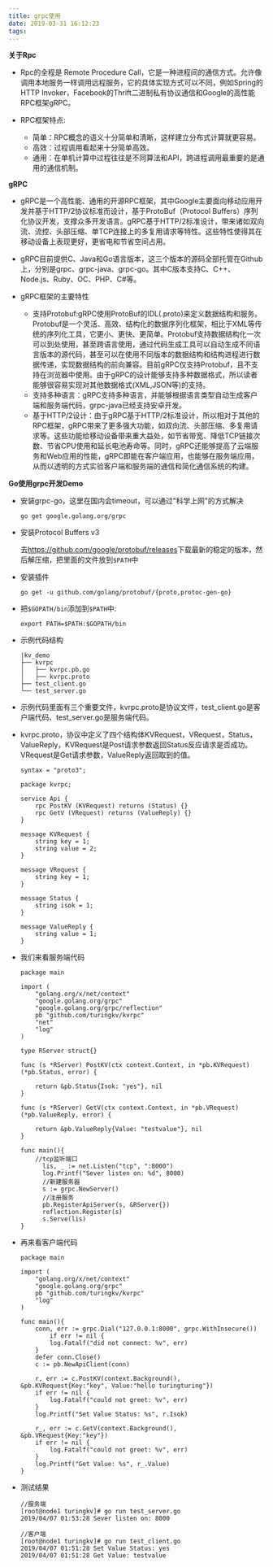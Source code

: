 ```yaml
---
title: grpc使用
date: 2019-03-31 16:12:23
tags:
---
```


**关于Rpc**

- Rpc的全程是 Remote Procedure Call，它是一种进程间的通信方式。允许像调用本地服务一样调用远程服务，它的具体实现方式可以不同，例如Spring的HTTP Invoker，Facebook的Thrift二进制私有协议通信和Google的高性能RPC框架gRPC。

- RPC框架特点:
  - 简单：RPC概念的语义十分简单和清晰，这样建立分布式计算就更容易。
  - 高效：过程调用看起来十分简单高效。
  - 通用：在单机计算中过程往往是不同算法和API，跨进程调用最重要的是通用的通信机制。

**gRPC**

- gRPC是一个高性能、通用的开源RPC框架，其中Google主要面向移动应用开发并基于HTTP/2协议标准而设计，基于ProtoBuf（Protocol Buffers）序列化协议开发，支撑众多开发语言。gRPC基于HTTP/2标准设计，带来诸如双向流、流控、头部压缩、单TCP连接上的多复用请求等特性。这些特性使得其在移动设备上表现更好，更省电和节省空间占用。
- gRPC目前提供C、Java和Go语言版本，这三个版本的源码全部托管在Github上，分别是grpc、grpc-java、grpc-go。其中C版本支持C、C++、Node.js、Ruby、OC、PHP、C#等。

- gRPC框架的主要特性
  - 支持Protobuf:gRPC使用ProtoBuf的IDL(.proto)来定义数据结构和服务。Protobuf是一个灵活、高效、结构化的数据序列化框架，相比于XML等传统的序列化工具，它更小、更快、更简单。Protobuf支持数据结构化一次可以到处使用，甚至跨语言使用，通过代码生成工具可以自动生成不同语言版本的源代码，甚至可以在使用不同版本的数据结构和结构进程进行数据传递，实现数据结构的前向兼容。目前gRPC仅支持Protobuf，且不支持在浏览器中使用。由于gRPC的设计能够支持多种数据格式，所以读者能够很容易实现对其他数据格式(XML,JSON等)的支持。
  - 支持多种语言：gRPC支持多种语言，并能够根据语言类型自动生成客户端和服务端代码，grpc-java已经支持安卓开发。
  - 基于HTTP/2设计：由于gRPC基于HTTP/2标准设计，所以相对于其他的RPC框架，gRPC带来了更多强大功能，如双向流、头部压缩、多复用请求等。这些功能给移动设备带来重大益处，如节省带宽、降低TCP链接次数、节省CPU使用和延长电池寿命等。同时，gRPC还能够提高了云端服务和Web应用的性能，gRPC即能在客户端应用，也能够在服务端应用，从而以透明的方式实验客户端和服务端的通信和简化通信系统的构建。

**Go使用grpc开发Demo**

- 安装grpc-go，这里在国内会timeout，可以通过"科学上网"的方式解决

  ```
  go get google.golang.org/grpc
  ```

- 安装Protocol Buffers v3

  去<https://github.com/google/protobuf/releases>下载最新的稳定的版本，然后解压缩，把里面的文件放到`$PATH`中

- 安装插件

  ```
  go get -u github.com/golang/protobuf/{proto,protoc-gen-go}
  ```

- 把`$GOPATH/bin`添加到`$PATH`中:

  ```
  export PATH=$PATH:$GOPATH/bin
  ```

- 示例代码结构

  ```
  |kv_demo
  ├── kvrpc
  │   ├── kvrpc.pb.go
  │   ├── kvrpc.proto
  ├── test_client.go
  └── test_server.go
  ```

- 示例代码里面有三个重要文件，kvrpc.proto是协议文件，test_client.go是客户端代码、test_server.go是服务端代码。

- kvrpc.proto，协议中定义了四个结构体KVRequest，VRequest，Status，ValueReply，KVRequest是Post请求参数返回Status反应请求是否成功。VRequest是Get请求参数，ValueReply返回取到的值。

  ```
  syntax = "proto3";
  
  package kvrpc;
  
  service Api {
      rpc PostKV (KVRequest) returns (Status) {}
      rpc GetV (VRequest) returns (ValueReply) {}
  }
  
  message KVRequest {
      string key = 1;
      string value = 2;
  }
  
  message VRequest {
      string key = 1;
  }
  
  message Status {
      string isok = 1;
  }
  
  message ValueReply {
      string value = 1;
  }
  ```

- 我们来看服务端代码

  ```
  package main
  
  import (
      "golang.org/x/net/context"
      "google.golang.org/grpc"
      "google.golang.org/grpc/reflection"
      pb "github.com/turingkv/kvrpc"
      "net"
      "log"
  )
  
  type RServer struct{}
  
  func (s *RServer) PostKV(ctx context.Context, in *pb.KVRequest) (*pb.Status, error) {
  
      return &pb.Status{Isok: "yes"}, nil
  }
  
  func (s *RServer) GetV(ctx context.Context, in *pb.VRequest) (*pb.ValueReply, error) {
  
      return &pb.ValueReply{Value: "testvalue"}, nil
  }
  
  func main(){
  	  //tcp监听端口
        lis, _ := net.Listen("tcp", ":8000")
        log.Printf("Sever listen on: %d", 8000)
        //新建服务器
        s := grpc.NewServer()
        //注册服务
        pb.RegisterApiServer(s, &RServer{})
        reflection.Register(s)
        s.Serve(lis)
  }
  ```

- 再来看客户端代码

  ```
  package main
  
  import (
      "golang.org/x/net/context"
      "google.golang.org/grpc"
      pb "github.com/turingkv/kvrpc"
      "log"
  )
  
  func main(){
      conn, err := grpc.Dial("127.0.0.1:8000", grpc.WithInsecure())
          if err != nil {
          log.Fatalf("did not connect: %v", err)
      }
      defer conn.Close()
      c := pb.NewApiClient(conn)
  
      r, err := c.PostKV(context.Background(), &pb.KVRequest{Key:"key", Value:"hello turingturing"})
      if err != nil {
          log.Fatalf("could not greet: %v", err)
      }
      log.Printf("Set Value Status: %s", r.Isok)
  
      r_, err := c.GetV(context.Background(), &pb.VRequest{Key:"key"})
      if err != nil {
          log.Fatalf("could not greet: %v", err)
      }
      log.Printf("Get Value: %s", r_.Value)
  }
  ```

- 测试结果

  ```
  //服务端
  [root@node1 turingkv]# go run test_server.go 
  2019/04/07 01:53:28 Sever listen on: 8000
  
  //客户端
  [root@node1 turingkv]# go run test_client.go 
  2019/04/07 01:51:28 Set Value Status: yes
  2019/04/07 01:51:28 Get Value: testvalue
  ```